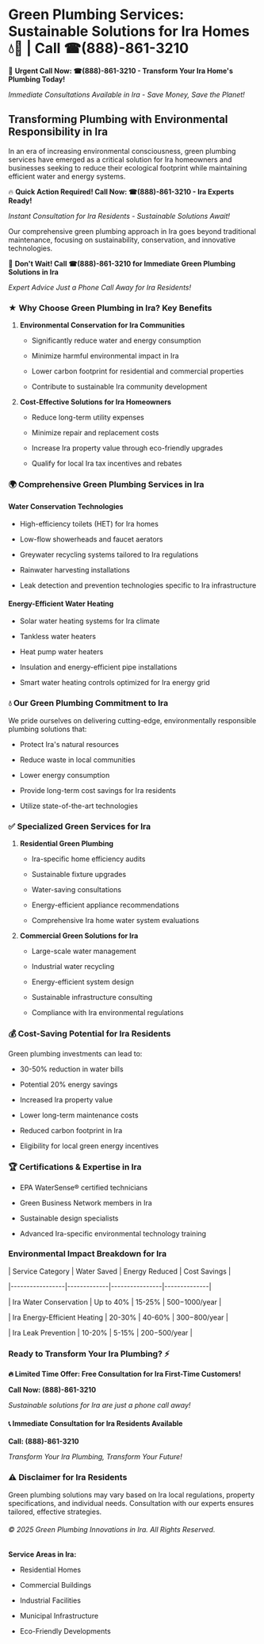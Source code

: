 # Green Plumbing Services: Sustainable Solutions for Ira Homes 💧🌿 | Call ☎(888)-861-3210

🚨 **Urgent Call Now: ☎(888)-861-3210 - Transform Your Ira Home's Plumbing Today!**
*Immediate Consultations Available in Ira - Save Money, Save the Planet!*

## Transforming Plumbing with Environmental Responsibility in Ira

In an era of increasing environmental consciousness, green plumbing services have emerged as a critical solution for Ira homeowners and businesses seeking to reduce their ecological footprint while maintaining efficient water and energy systems. 

🔥 **Quick Action Required! Call Now: ☎(888)-861-3210 - Ira Experts Ready!**
*Instant Consultation for Ira Residents - Sustainable Solutions Await!*

Our comprehensive green plumbing approach in Ira goes beyond traditional maintenance, focusing on sustainability, conservation, and innovative technologies.

🚨 **Don't Wait! Call ☎(888)-861-3210 for Immediate Green Plumbing Solutions in Ira**
*Expert Advice Just a Phone Call Away for Ira Residents!*

### ★ Why Choose Green Plumbing in Ira? Key Benefits

1. **Environmental Conservation for Ira Communities** 
   - Significantly reduce water and energy consumption
   - Minimize harmful environmental impact in Ira
   - Lower carbon footprint for residential and commercial properties
   - Contribute to sustainable Ira community development

2. **Cost-Effective Solutions for Ira Homeowners** 
   - Reduce long-term utility expenses
   - Minimize repair and replacement costs
   - Increase Ira property value through eco-friendly upgrades
   - Qualify for local Ira tax incentives and rebates

### 🌍 Comprehensive Green Plumbing Services in Ira

#### Water Conservation Technologies
- High-efficiency toilets (HET) for Ira homes
- Low-flow showerheads and faucet aerators
- Greywater recycling systems tailored to Ira regulations
- Rainwater harvesting installations
- Leak detection and prevention technologies specific to Ira infrastructure

#### Energy-Efficient Water Heating
- Solar water heating systems for Ira climate
- Tankless water heaters
- Heat pump water heaters
- Insulation and energy-efficient pipe installations
- Smart water heating controls optimized for Ira energy grid

### 💧 Our Green Plumbing Commitment to Ira

We pride ourselves on delivering cutting-edge, environmentally responsible plumbing solutions that:
- Protect Ira's natural resources
- Reduce waste in local communities
- Lower energy consumption
- Provide long-term cost savings for Ira residents
- Utilize state-of-the-art technologies

### ✅ Specialized Green Services for Ira

1. **Residential Green Plumbing**
   - Ira-specific home efficiency audits
   - Sustainable fixture upgrades
   - Water-saving consultations
   - Energy-efficient appliance recommendations
   - Comprehensive Ira home water system evaluations

2. **Commercial Green Solutions for Ira**
   - Large-scale water management
   - Industrial water recycling
   - Energy-efficient system design
   - Sustainable infrastructure consulting
   - Compliance with Ira environmental regulations

### 💰 Cost-Saving Potential for Ira Residents

Green plumbing investments can lead to:
- 30-50% reduction in water bills
- Potential 20% energy savings
- Increased Ira property value
- Lower long-term maintenance costs
- Reduced carbon footprint in Ira
- Eligibility for local green energy incentives

### 🏆 Certifications & Expertise in Ira

- EPA WaterSense® certified technicians
- Green Business Network members in Ira
- Sustainable design specialists
- Advanced Ira-specific environmental technology training

### Environmental Impact Breakdown for Ira

| Service Category | Water Saved | Energy Reduced | Cost Savings |
|-----------------|-------------|----------------|--------------|
| Ira Water Conservation | Up to 40% | 15-25% | $500-$1000/year |
| Ira Energy-Efficient Heating | 20-30% | 40-60% | $300-$800/year |
| Ira Leak Prevention | 10-20% | 5-15% | $200-$500/year |

### Ready to Transform Your Ira Plumbing? ⚡

**🔥 Limited Time Offer: Free Consultation for Ira First-Time Customers!**

**Call Now: (888)-861-3210**
*Sustainable solutions for Ira are just a phone call away!*

#### 📞 Immediate Consultation for Ira Residents Available

**Call: (888)-861-3210**
*Transform Your Ira Plumbing, Transform Your Future!*

### ⚠️ Disclaimer for Ira Residents

Green plumbing solutions may vary based on Ira local regulations, property specifications, and individual needs. Consultation with our experts ensures tailored, effective strategies.

###### © 2025 Green Plumbing Innovations in Ira. All Rights Reserved.

**Service Areas in Ira:** 
- Residential Homes
- Commercial Buildings
- Industrial Facilities
- Municipal Infrastructure
- Eco-Friendly Developments